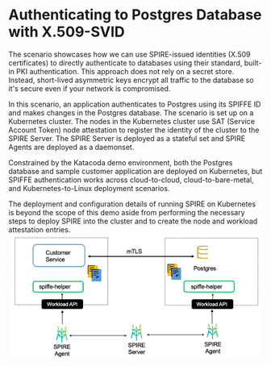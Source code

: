 # Authenticating to Postgres Database with X.509-SVID
The scenario showcases how we can use SPIRE-issued identities (X.509 certificates) to directly authenticate to databases using their standard, built-in PKI authentication. 
This approach does not rely on a secret store. Instead, short-lived asymmetric keys encrypt all traffic to the database so it's secure even if your network is compromised. 

In this scenario, an application authenticates to Postgres using its SPIFFE ID and makes changes in the Postgres database. The scenario is set up on a Kubernetes cluster. The nodes in the Kubernetes cluster use SAT (Service Account Token) node attestation to register the identity of the cluster to the SPIRE Server.
The SPIRE Server is deployed as a stateful set and SPIRE Agents are deployed as a daemonset. 

Constrained by the Katacoda demo environment, both the Postgres database and sample customer application are deployed on Kubernetes, but SPIFFE authentication works across cloud-to-cloud, cloud-to-bare-metal, and Kubernetes-to-Linux deployment scenarios.

The deployment and configuration details of running SPIRE on Kubernetes is beyond the scope of this demo aside from performing the
necessary steps to deploy SPIRE into the cluster and to create the node and workload attestation entries.
![Scenario diagram](assets/scenario-diagram.png)
